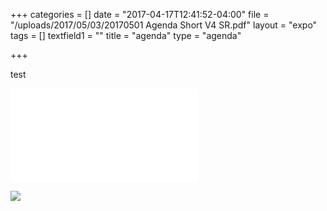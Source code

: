 +++
categories = []
date = "2017-04-17T12:41:52-04:00"
file = "/uploads/2017/05/03/20170501 Agenda Short V4 SR.pdf"
layout = "expo"
tags = []
textfield1 = ""
title = "agenda"
type = "agenda"

+++


test

![](/uploads/2017/05/03/20170501%20Agenda%20Short%20V4%20SR.pdf)

![](/GCTC/uploads/2017/05/03/20170501%20Agenda%20Short%20V4%20SR-1.png)

